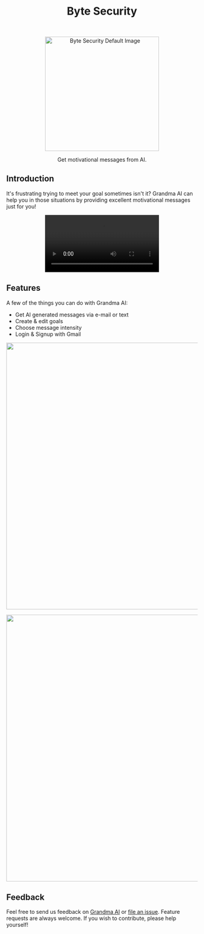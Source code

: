 <h1 align="center"> Byte Security </h1> <br>
<p align="center">
<img width="300" alt="Byte Security Default Image" src="https://raw.githubusercontent.com/bui-jeremy/bytesecurity/main/static/img/home.png">
  </a>
</p>

<p align="center"> 
Get motivational messages from AI. 
</p>

## Introduction

It's frustrating trying to meet your goal sometimes isn't it? Grandma AI can help you in those situations by providing excellent motivational messages just for you!

<div align="center">
  <video src="https://user-images.githubusercontent.com/55467050/230217769-987d8383-6f92-4a4d-b83f-aea7046488c7.mp4" />
</div>
                                                                                                                  
## Features

A few of the things you can do with Grandma AI:

* Get AI generated messages via e-mail or text 
* Create & edit goals 
* Choose message intensity 
* Login & Signup with Gmail

<p align="center">
  <img src = "https://user-images.githubusercontent.com/55467050/230259685-b45c0140-8099-4cf2-8b73-9bd6b106dda7.png" width=700> 
</p> 

<p align="center"> 
  <img src = "https://user-images.githubusercontent.com/55467050/230259839-9c638ead-5039-428f-8fcb-803af45b126c.png" width=700> 
</p>

## Feedback

Feel free to send us feedback on [Grandma AI](mailto:minseok30086@gmail.com) or [file an issue](https://github.com/mslee300/grandma-ai/issues). Feature requests are always welcome. If you wish to contribute, please help yourself!
